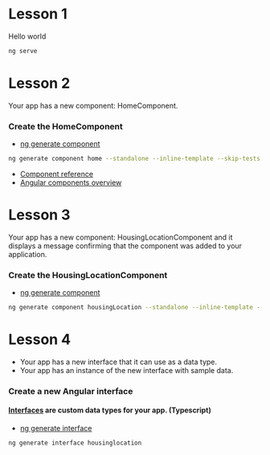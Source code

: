 # Lesson 1
Hello world

```bash
ng serve
```

# Lesson 2
Your app has a new component: HomeComponent.

### Create the HomeComponent

- [ng generate component](https://angular.io/cli/generate#component-command)
```bash
ng generate component home --standalone --inline-template --skip-tests
```
- [Component reference](https://angular.io/api/core/Component)
- [Angular components overview](https://angular.io/guide/component-overview)

# Lesson 3
Your app has a new component: HousingLocationComponent and it displays a message confirming that the component was added to your application.

### Create the HousingLocationComponent

- [ng generate component](https://angular.io/cli/generate#component-command)
```bash
ng generate component housingLocation --standalone --inline-template --skip-tests
```

# Lesson 4
- Your app has a new interface that it can use as a data type.
- Your app has an instance of the new interface with sample data.


### Create a new Angular interface

#### [Interfaces](https://www.typescriptlang.org/docs/handbook/interfaces.html) are custom data types for your app. (Typescript)

- [ng generate interface](https://angular.io/cli/generate#interface-command)

```bash
ng generate interface housinglocation
```
